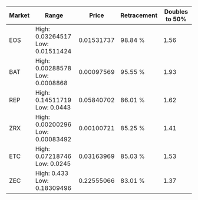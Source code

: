 | Market | Range | Price| Retracement | Doubles to 50% |
| --- | --- | --- | --- | --- |
| EOS | High: 0.03264517<br />Low: 0.01511424 | 0.01531737 | 98.84 % | 1.56 |
| BAT | High: 0.00288578<br />Low: 0.0008868 | 0.00097569 | 95.55 % | 1.93 |
| REP | High: 0.14511719<br />Low: 0.0443 | 0.05840702 | 86.01 % | 1.62 |
| ZRX | High: 0.00200296<br />Low: 0.00083492 | 0.00100721 | 85.25 % | 1.41 |
| ETC | High: 0.07218746<br />Low: 0.0245 | 0.03163969 | 85.03 % | 1.53 |
| ZEC | High: 0.433<br />Low: 0.18309496 | 0.22555066 | 83.01 % | 1.37 |
